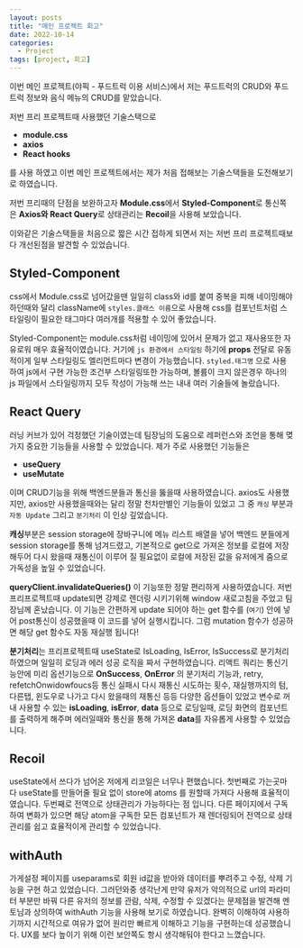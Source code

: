 ```yaml
---
layout: posts
title: "메인 프로젝트 회고"
date: 2022-10-14
categories:
  - Project
tags: [project, 회고]
---
```


이번 메인 프로젝트(야픽 - 푸드트럭 이용 서비스)에서 저는 푸드트럭의 CRUD와 푸드트럭 정보와 음식 메뉴의 CRUD를 맡았습니다.

저번 프리 프로젝트때 사용했던 기술스택으로

- **module.css**
- **axios**
- **React hooks**

를 사용 하였고 이번 메인 프로젝트에서는 제가 처음 접해보는 기술스택들을 도전해보기로 하였습니다.

저번 프리때의 단점을 보완하고자 **Module.css**에서 **Styled-Component**로 통신쪽은 **Axios와 React Query**로 상태관리는 **Recoil**을 사용해 보았습니다.

이와같은 기술스택들을 처음으로 짧은 시간 접하게 되면서 저는 저번 프리 프로젝트때보다 개선된점을 발견할 수 있었습니다.

## Styled-Component

css에서 Module.css로 넘어갔을땐 일일히 class와 id를 붙여 중복을 피해 네이밍해야 하던때와 달리 className에 `styles.클래스 이름`으로 사용해 css를 컴포넌트처럼 스타일링이 필요한 태그마다 여러개를 적용할 수 있어 좋았습니다.

Styled-Component는 module.css처럼 네이밍에 있어서 문제가 없고 재사용또한 자유로워 매우 효율적이였습니다. 거기에 `js 환경에서 스타일링` 하기에 **props** 전달로 유동적이게 일부 스타일링도 엘리먼트마다 변경이 가능했습니다.
`styled.태그명` 으로 사용하여 js에서 구현 가능한 조건부 스타일링또한 가능하며, 볼륨이 크지 않은경우 하나의 js 파일에서 스타일링까지 모두 작성이 가능해 쓰는 내내 여러 기술들에 놀랐습니다.

## React Query

러닝 커브가 있어 걱정했던 기술이였는데 팀장님의 도움으로 레퍼런스와 조언을 통해 몆가지 중요한 기능들을 사용할 수 있었습니다.
제가 주로 사용했던 기능들은

- **useQuery**
- **useMutate**

이며 CRUD기능을 위해 백엔드분들과 통신을 뚫을때 사용하였습니다. axios도 사용했지만, axios만 사용했을때와는 달리 정말 천차만별인 기능들이 있었고 그 중 `캐싱` 부분과 `자동 Update` 그리고 `분기처리` 이 인상 깊었습니다.

**캐싱**부분은 session storage에 장바구니에 메뉴 리스트 배열을 넣어 백엔드 분들에게 session storage를 통해 넘겨드렸고, 기본적으로 get으로 가져온 정보를 로컬에 저장해두어 다시 왔을때 재통신이 이루어 질 필요없이 로컬에 저장된 값을 유저에게 줌으로 가독성을 높일 수 있었습니다.

**queryClient.invalidateQueries()** 이 기능또한 정말 편리하게 사용하였습니다.
저번 프리프로젝트때 update되면 강제로 렌더링 시키기위해 window 새로고침을 주었고 팀장님께 혼났습니다.
이 기능은 간편하게 update 되어야 하는 get 함수를 (`여기`) 안에 넣어 post통신이 성공했을때 이 코드를 넣어 실행시킵니다. 그럼 mutation 함수가 성공하면 해당 get 함수도 자동 재실행 됩니다!

**분기처리**는 프리프로젝트때 useState로 IsLoading, IsError, IsSuccess로 분기처리 하였으며 일일히 로딩과 에러 성공 로직을 짜서 구현하였습니다.
리액트 쿼리는 통신기능안에 미리 옵션기능으로 **OnSuccess**, **OnError** 의 분기처리 기능과, retry, refetchOnwidowfoucs등 통신 실패시 다시 재통신 시도하는 횟수, 재실행까지의 텀, 다른탭, 윈도우로 나가고 다시 왔을때의 재통신 등등 다양한 옵션들이 있었고 변수로 꺼내 사용할 수 있는 **isLoading**, **isError**, **data** 등으로 로딩일때, 로딩 화면의 컴포넌트를 출력하게 해주며 에러일때와 통신을 통해 가져온 **data**를 자유롭게 사용할 수 있었습니다.

## Recoil

useState에서 쓰다가 넘어온 저에게 리코일은 너무나 편했습니다.
첫번째로 가는곳마다 useState를 만들어줄 필요 없이 store에 atoms 를 원할때 가져다 사용해 효율적이였습니다.
두번째로 전역으로 상태관리가 가능하다는 점 입니다. 다른 페이지에서 구독하여 변화가 있으면 해당 atom을 구독한 모든 컴포넌트가 재 렌더링되어 전역으로 상태관리를 쉽고 효율적이게 관리할 수 있었습니다.

## withAuth

가게설정 페이지를 useparams로 회원 id값을 받아와 데이터를 뿌려주고 수정, 삭제 기능을 구현 하고 있었습니다.
그러던와중 생각난게 만약 유저가 악의적으로 url의 파라미터 부분만 바꿔 다른 유저의 정보를 관람, 삭제, 수정할 수 있겠다는 문제점을 발견해 멘토님과 상의하여 withAuth 기능을 사용해 보기로 하였습니다.
완벽히 이해하여 사용하기까지 시간적으로 여유가 없어 원리만 빠르게 이해하고 기능을 구현하는데 성공했습니다.
UX를 보다 높이기 위해 이런 보안쪽도 항시 생각해둬야 한다고 느꼈습니다.
